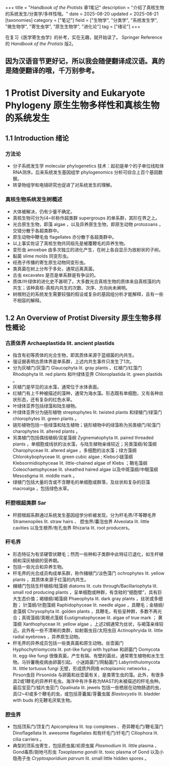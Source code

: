+++
title = "_Handbook of the Protists_ 章1笔记"
description = "介绍了真核生物的系统发生/分类学/多样性哦。"
date = 2025-08-20
updated = 2025-08-21
[taxonomies]
category = ["笔记"]
field = ["生物学", "分类学", "系统发生学", "微生物学", "寄生虫学", "原生生物学", "进化论"]
tag = ["绪论"]
+++

在复习《医学寄生虫学》的补考，实在无趣，就开始读了。 Springer Reference 的 _Handbook of the Protists_ 版2。

因为汉语音节更好记，所以我会随便翻译成汉语。真的是随便翻译的哦，千万别参考。
---
# 1 Protist Diversity and Eukaryote Phylogeny 原生生物多样性和真核生物的系统发生
## 1.1 Introduction 绪论
### 方法论
* 分子系统发生学 molecular phylogenetics 技术：起初是单个的子单位线粒体RNA测序。后来系统发生基因组学 phylogenomics 分析可综合上百个基因数据。
* 转录物组学和电镜研究也促进了对系统发生的理解。
### 真核生物系统发生树概述
* 大体被解决，仍有少量不确定。
* 真核生物可分为(4~8)称作超类群 supergroups 的单系群，其阶在界之上。
* 光合原生生物，即藻 algae ，以及异养原生生物，即原生动物 protozoans ，交错分散于各超类群中。
* 原生动物中鞭毛虫 flagellates 亦分散于各超类群中。
* 以上事实佐证了真核生物共同祖先是被覆鞭毛的异养生物。
* 变形虫 amoebae 由多次独立的进化产生，在树上各自显示为放射状的子树。
* 黏菌 slime molds 同变形虫。
* 经孢子传播的寄生原生动物同变形虫。
* 类真菌在树上分布于多处，通常远离真菌。
* 古虫 excavates 是否是单系群是有争议的。
* 质体/叶绿体的进化史不甚明了。大多数光合真核生物的质体来自真核藻的内共生；该种真核-真核内共生的次数、次序、方向尚未阐明。
* 树根附近的系统发生需要较强的假设或复杂的基因组分析才能解释，且有一些不相容的解释。
## 1.2 An Overview of Protist Diversity 原生生物多样性概论
### 古质体界 Archaeplastida lit. ancient plastids
* 指含有初等质体的光合生物，即其质体来源于蓝细菌的内共生。
* 强证据表明古质体界是单系群，上述内共生事件只发生了1次。
* 分为灰植门/灰藻门 Glaucophyta lit. gray plants 、红植门/红藻门 Rhodophyta lit. red plants 和叶绿体亚界 Chloroplastida lit. green plastids 。
* 灰植门是罕见的淡水藻，通常位于水体表面。
* 红植门有上千种被描述的藻种，通常为海水藻。形态既有单细胞，又有各种丝状形态，还有复杂的红色水草。
* 叶绿体亚界包括绿藻和陆生植物。
* 叶绿体亚界分为链形植物 streptophytes lit. twisted plants 和绿植门/绿藻门 chlorophytes lit. green plants 。
* 链形植物包括一些绿藻和陆生植物；链形植物中的绿藻称为另类植门/轮藻门 charophytes lit. altered plants 。
* 另类植门包括偶线植纲/双星藻纲 Zygnematophyta lit. paired threaded plants ，单细胞或线状的淡水藻，与陆生植物亲缘较近；另类藻纲/轮藻纲 Charophyceae lit. altered algae ，多细胞的淡水藻；绿方藻纲 Chlorokybophyceae lit. green cubic algae ;
Klebs小链藻纲 Klebsormidiophyceae lit. little-chained algae of Klebs ；鞘毛藻纲 Coleochaetophyceae lit. sheathed haired algae 以及中斑藻纲/中眼藻纲 Mesostigma lit. middle mark 。
* 绿植门包括大量的含或不含鞭毛的单细胞或群落，及丝状和复杂的巨藻 macroalga ，包括绿色水草。

### 秆腔根超类群 Sar
* 秆腔根超系群通过系统发生基因组学分析被发现，分为秆毛界/不等鞭毛界 Stramenopiles lit. straw hairs 、 腔虫界/囊泡虫界 Alveolata lit. little cavities 以及生根界/有孔虫界 Rhizaria lit. root producers。

### 秆毛界
* 形态特征为有坚硬管状鞭毛；然而一些种和子类群中此特征已退化，如生杆植纲和深灰植纲的营养期。
* 包括一些光合和异养生物。
* 秆毛界的光合成员构成单系群，称作赭植门/淡色藻门 ochrophytes lit. yellow plants ，其质体来源于红藻的内共生。
* 赭植门包括生杆植纲/硅藻纲 diatoms lit. cuts through/Bacillariophyta lit. small rod producing plants ，呈单细胞或种群，有含硅的“细胞壁”，具有巨大生态价值；褐植纲/褐藻纲 Phaeophyta lit. dark gray plants ，丝状或多细胞；
针藻纲/针胞藻纲 Raphidophyceae lit. needle algae ，具鞭毛；金植纲/金藻纲 Chrysophyta lit. golden plants ，具鞭毛，有些呈种群，多数不再光合；真斑藻纲/真眼点藻纲 Eustigmatophyceae lit. algae of true mark ；
黄藻纲 Xanthophyceae lit. yellow algae ，上述2纲通常为丝状，与褐藻亲缘较近。此外有一些不清晰的类群，如射眉虫目/太阳虫目 Actinophryida lit. little radial eyebrows ，异养原生动物。
* 秆毛界的异养成员包括一些类真菌和原生动物。丝壶菌门 Hyphochytriomycota lit. pot-like fungi with hyphae 和卵菌门 Oomycota lit. egg-like fungi 很像真菌，产生有隔、有壁的菌丝，通常寄生植物和水生生物。马铃薯晚疫病由卵菌引起。
小迷路菌门/网黏菌门 Labyrinthulomycota lit. little tortuous fungi 无壁，形成质外网络 ectoplasmic networks 。Pirson虫目 Pirsoniida 与卵菌和丝壶菌有关，是类寄生虫的藻。此外，有很多具2或1鞭毛的异养秆毛虫。海洋中有许多称为MAST的未被描述的秆毛虫种。
最后宝亚门/蛙片虫亚门 Opalinata lit. jewels 包括一些栖居在动物肠道的虫，具(2~4)或多个鞭毛的虫，或包括芽囊属/芽囊虫属 _Blastocystis_ lit. bladder with buds 的无鞭毛厌氧生物。

### 腔虫界
* 包括顶系门/顶复门 Apicomplexa lit. top complexes 、奇异鞭毛门/鞭毛藻门 Dinoflagellata lit. awesome flagellates 和有纤毛门/纤毛门 Ciliophora lit. cilia carriers 。
* 典型的顶系虫寄生，包括质虫属/疟原虫属 _Plasmodium_ lit. little plasma 、Gond毒质/刚地弓形虫 _Toxoplasma gondii_ lit. toxic plasma of Gond 以及小隐孢子虫 _Cryptosporidium parvum_ lit. small little hidden spores 。
